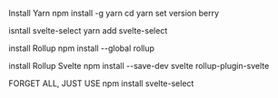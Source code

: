 Install Yarn
npm install -g yarn
cd
yarn set version berry

isntall svelte-select
yarn add svelte-select

install Rollup
npm install --global rollup

install Rollup Svelte
npm install --save-dev svelte rollup-plugin-svelte

FORGET ALL, JUST USE
npm install svelte-select